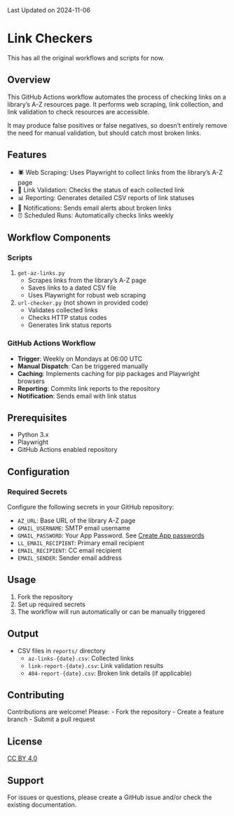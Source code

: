 
Last Updated on 2024-11-06

# Link Checkers

This has all the original workflows and scripts for now.

## Overview

This GitHub Actions workflow automates the process of checking links on
a library’s A-Z resources page. It performs web scraping, link
collection, and link validation to check resources are accessible.

It may produce false positives or false negatives, so doesn’t entirely
remove the need for manual validation, but should catch most broken
links.

## Features

- 🕷️ Web Scraping: Uses Playwright to collect links from the library’s
  A-Z page
- 🔗 Link Validation: Checks the status of each collected link
- 📊 Reporting: Generates detailed CSV reports of link statuses
- 📧 Notifications: Sends email alerts about broken links
- ⏰ Scheduled Runs: Automatically checks links weekly

## Workflow Components

### Scripts

1.  `get-az-links.py`
    - Scrapes links from the library’s A-Z page
    - Saves links to a dated CSV file
    - Uses Playwright for robust web scraping
2.  `url-checker.py` (not shown in provided code)
    - Validates collected links
    - Checks HTTP status codes
    - Generates link status reports

### GitHub Actions Workflow

- **Trigger**: Weekly on Mondays at 06:00 UTC
- **Manual Dispatch**: Can be triggered manually
- **Caching**: Implements caching for pip packages and Playwright
  browsers
- **Reporting**: Commits link reports to the repository
- **Notification**: Sends email with link status

## Prerequisites

- Python 3.x
- Playwright
- GitHub Actions enabled repository

## Configuration

### Required Secrets

Configure the following secrets in your GitHub repository:

- `AZ_URL`: Base URL of the library A-Z page
- `GMAIL_USERNAME`: SMTP email username
- `GMAIL_PASSWORD`: Your App Password. See [Create App
  passwords](https://knowledge.workspace.google.com/kb/how-to-create-app-passwords-000009237)
- `LL_EMAIL_RECIPIENT`: Primary email recipient
- `EMAIL_RECIPIENT`: CC email recipient
- `EMAIL_SENDER`: Sender email address

## Usage

1.  Fork the repository
2.  Set up required secrets
3.  The workflow will run automatically or can be manually triggered

## Output

- CSV files in `reports/` directory
  - `az-links-{date}.csv`: Collected links
  - `link-report-{date}.csv`: Link validation results
  - `404-report-{date}.csv`: Broken link details (if applicable)

## Contributing

Contributions are welcome! Please: - Fork the repository - Create a
feature branch - Submit a pull request

## License

[CC BY 4.0](https://creativecommons.org/licenses/by/4.0/)

## Support

For issues or questions, please create a GitHub issue and/or check the
existing documentation.
